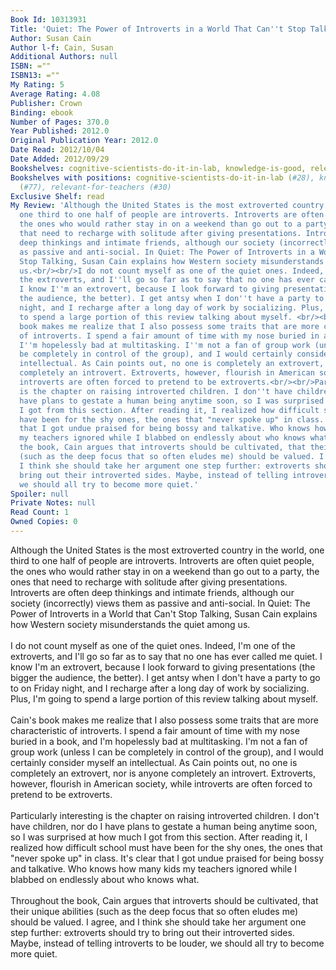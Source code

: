 ```yaml
---
Book Id: 10313931
Title: 'Quiet: The Power of Introverts in a World That Can''t Stop Talking'
Author: Susan Cain
Author l-f: Cain, Susan
Additional Authors: null
ISBN: =""
ISBN13: =""
My Rating: 5
Average Rating: 4.08
Publisher: Crown
Binding: ebook
Number of Pages: 370.0
Year Published: 2012.0
Original Publication Year: 2012.0
Date Read: 2012/10/04
Date Added: 2012/09/29
Bookshelves: cognitive-scientists-do-it-in-lab, knowledge-is-good, relevant-for-teachers
Bookshelves with positions: cognitive-scientists-do-it-in-lab (#28), knowledge-is-good
  (#77), relevant-for-teachers (#30)
Exclusive Shelf: read
My Review: 'Although the United States is the most extroverted country in the world,
  one third to one half of people are introverts. Introverts are often quiet people,
  the ones who would rather stay in on a weekend than go out to a party, the ones
  that need to recharge with solitude after giving presentations. Introverts are often
  deep thinkings and intimate friends, although our society (incorrectly) views them
  as passive and anti-social. In Quiet: The Power of Introverts in a World that Can''t
  Stop Talking, Susan Cain explains how Western society misunderstands the quiet among
  us.<br/><br/>I do not count myself as one of the quiet ones. Indeed, I''m one of
  the extroverts, and I''ll go so far as to say that no one has ever called me quiet.
  I know I''m an extrovert, because I look forward to giving presentations (the bigger
  the audience, the better). I get antsy when I don''t have a party to go to on Friday
  night, and I recharge after a long day of work by socializing. Plus, I''m going
  to spend a large portion of this review talking about myself. <br/><br/>Cain''s
  book makes me realize that I also possess some traits that are more characteristic
  of introverts. I spend a fair amount of time with my nose buried in a book, and
  I''m hopelessly bad at multitasking. I''m not a fan of group work (unless I can
  be completely in control of the group), and I would certainly consider myself an
  intellectual. As Cain points out, no one is completely an extrovert, nor is anyone
  completely an introvert. Extroverts, however, flourish in American society, while
  introverts are often forced to pretend to be extroverts.<br/><br/>Particularly interesting
  is the chapter on raising introverted children. I don''t have children, nor do I
  have plans to gestate a human being anytime soon, so I was surprised at how much
  I got from this section. After reading it, I realized how difficult school must
  have been for the shy ones, the ones that "never spoke up" in class. It''s clear
  that I got undue praised for being bossy and talkative. Who knows how many kids
  my teachers ignored while I blabbed on endlessly about who knows what.<br/><br/>Throughout
  the book, Cain argues that introverts should be cultivated, that their unique abilities
  (such as the deep focus that so often eludes me) should be valued. I agree, and
  I think she should take her argument one step further: extroverts should try to
  bring out their introverted sides. Maybe, instead of telling introverts to be louder,
  we should all try to become more quiet.'
Spoiler: null
Private Notes: null
Read Count: 1
Owned Copies: 0
---
```


Although the United States is the most extroverted country in the world, one third to one half of people are introverts. Introverts are often quiet people, the ones who would rather stay in on a weekend than go out to a party, the ones that need to recharge with solitude after giving presentations. Introverts are often deep thinkings and intimate friends, although our society (incorrectly) views them as passive and anti-social. In Quiet: The Power of Introverts in a World that Can't Stop Talking, Susan Cain explains how Western society misunderstands the quiet among us.<br/><br/>I do not count myself as one of the quiet ones. Indeed, I'm one of the extroverts, and I'll go so far as to say that no one has ever called me quiet. I know I'm an extrovert, because I look forward to giving presentations (the bigger the audience, the better). I get antsy when I don't have a party to go to on Friday night, and I recharge after a long day of work by socializing. Plus, I'm going to spend a large portion of this review talking about myself. <br/><br/>Cain's book makes me realize that I also possess some traits that are more characteristic of introverts. I spend a fair amount of time with my nose buried in a book, and I'm hopelessly bad at multitasking. I'm not a fan of group work (unless I can be completely in control of the group), and I would certainly consider myself an intellectual. As Cain points out, no one is completely an extrovert, nor is anyone completely an introvert. Extroverts, however, flourish in American society, while introverts are often forced to pretend to be extroverts.<br/><br/>Particularly interesting is the chapter on raising introverted children. I don't have children, nor do I have plans to gestate a human being anytime soon, so I was surprised at how much I got from this section. After reading it, I realized how difficult school must have been for the shy ones, the ones that "never spoke up" in class. It's clear that I got undue praised for being bossy and talkative. Who knows how many kids my teachers ignored while I blabbed on endlessly about who knows what.<br/><br/>Throughout the book, Cain argues that introverts should be cultivated, that their unique abilities (such as the deep focus that so often eludes me) should be valued. I agree, and I think she should take her argument one step further: extroverts should try to bring out their introverted sides. Maybe, instead of telling introverts to be louder, we should all try to become more quiet.